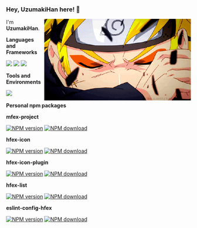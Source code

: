 ### Hey, UzumakiHan here! 👋
<img align="right" alt="GIF" src="https://raw.githubusercontent.com/UzumakiHan/static-files/master/images/uzumakiHan.gif" width="400" height="222" title="Naruto" />

I'm **UzumakiHan**.

**Languages and Frameworks**


<img height="30" src="https://skillicons.dev/icons?i=react,vue,vite,webpack,rollupjs,nodejs,js,ts,babel&perline=9&theme=dark" />
<img height="30" src="https://skillicons.dev/icons?i=jquery,html,css,scss,nuxtjs,bootstrap,md,mongodb,mysql&perline=9&theme=dark" />
<img height="30" src="https://skillicons.dev/icons?i=windicss,tailwind,express&perline=9&theme=dark" />



**Tools and Environments**

<img height="30" src="https://skillicons.dev/icons?i=vscode,github,gitlab,git,ps&perline=9&theme=dark" />


**Personal npm packages**

**mfex-project**

<a href="https://www.npmjs.com/package/mfex-project"><img src="https://img.shields.io/npm/v/mfex-project" alt="NPM version"></a>
<a href="https://www.npmjs.com/package/mfex-project"><img src="https://img.shields.io/npm/dt/mfex-project" alt="NPM download"></a>

**hfex-icon**

<a href="https://www.npmjs.com/package/hfex-icon"><img src="https://img.shields.io/npm/v/hfex-icon" alt="NPM version"></a>
<a href="https://www.npmjs.com/package/hfex-icon"><img src="https://img.shields.io/npm/dt/hfex-icon" alt="NPM download"></a>

**hfex-icon-plugin**

<a href="https://www.npmjs.com/package/hfex-icon-plugin"><img src="https://img.shields.io/npm/v/hfex-icon-plugin" alt="NPM version"></a>
<a href="https://www.npmjs.com/package/hfex-icon-plugin"><img src="https://img.shields.io/npm/dt/hfex-icon-plugin" alt="NPM download"></a>

**hfex-list**

<a href="https://www.npmjs.com/package/hfex-list"><img src="https://img.shields.io/npm/v/hfex-list" alt="NPM version"></a>
<a href="https://www.npmjs.com/package/hfex-list"><img src="https://img.shields.io/npm/dt/hfex-list" alt="NPM download"></a>

**eslint-config-hfex**

<a href="https://www.npmjs.com/package/eslint-config-hfex"><img src="https://img.shields.io/npm/v/eslint-config-hfex" alt="NPM version"></a>
<a href="https://www.npmjs.com/package/eslint-config-hfex"><img src="https://img.shields.io/npm/dt/eslint-config-hfex" alt="NPM download"></a>

